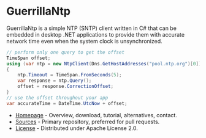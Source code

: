 # GuerrillaNtp #

GuerrillaNtp is a simple NTP (SNTP) client written in C# that can be embedded in desktop .NET applications
to provide them with accurate network time even when the system clock is unsynchronized.

```csharp
// perform only one query to get the offset
TimeSpan offset;
using (var ntp = new NtpClient(Dns.GetHostAddresses("pool.ntp.org")[0]))
{
    ntp.Timeout = TimeSpan.FromSeconds(5);
    var response = ntp.Query();
    offset = response.CorrectionOffset;
}
// use the offset throughout your app
var accurateTime = DateTime.UtcNow + offset;
```

* [Homepage](https://guerrillantp.machinezoo.com/) - Overview, download, tutorial, alternatives, contact.
* [Sources](https://bitbucket.org/robertvazan/guerrillantp/src) - Primary repository, preferred for pull requests.
* [License](https://www.apache.org/licenses/LICENSE-2.0) - Distributed under Apache License 2.0.

